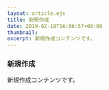 ```yaml
---
layout: article.ejs
title: 新規作成
date: 2019-02-10T16:06:57+09:00
thumbnail: 
excerpt: 新規作成コンテンツです。
---
```


### 新規作成

新規作成コンテンツです。